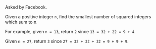 Asked by Facebook.

Given a positive integer `n`, find the smallest number of squared integers which sum to n.

For example, given `n = 13`, return `2` since `13 = 32 + 22 = 9 + 4`.

Given `n = 27`, return `3` since `27 = 32 + 32 + 32 = 9 + 9 + 9`.
